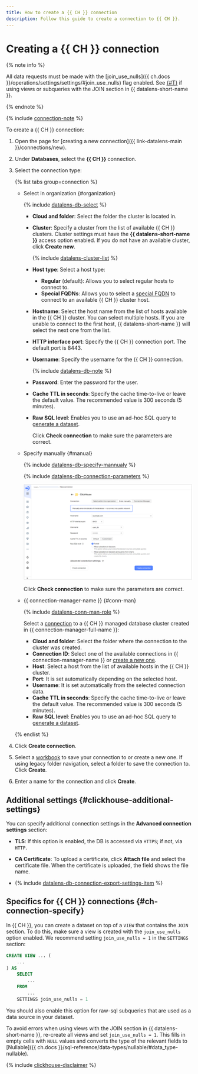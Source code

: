 ```yaml
---
title: How to create a {{ CH }} connection
description: Follow this guide to create a connection to {{ CH }}.
---
```


# Creating a {{ CH }} connection

{% note info %}

All data requests must be made with the [join_use_nulls]({{ ch.docs }}/operations/settings/settings/#join_use_nulls) flag enabled. See [{#T}](#ch-connection-specify) if using views or subqueries with the JOIN section in {{ datalens-short-name }}.

{% endnote %}


{% include [connection-note](../../../_includes/datalens/datalens-connection-note-ip.md) %}

To create a {{ CH }} connection:

1. Open the page for [creating a new connection]({{ link-datalens-main }}/connections/new).
1. Under **Databases**, select the **{{ CH }}** connection.


1. Select the connection type:

   {% list tabs group=connection %}

   - Select in organization {#organization}

     {% include [datalens-db-select](../../../_includes/datalens/datalens-db-select.md) %}

     * **Cloud and folder**: Select the folder the cluster is located in.
     * **Cluster**: Specify a cluster from the list of available {{ CH }} clusters. Cluster settings must have the **{{ datalens-short-name }}** access option enabled. If you do not have an available cluster, click **Create new**.

       {% include [datalens-cluster-list](../../../_includes/datalens/datalens-cluster-list.md) %}

     * **Host type**: Select a host type:

       * **Regular** (default): Allows you to select regular hosts to connect to.
       * **Special FQDNs**: Allows you to select a [special FQDN](../../../managed-clickhouse/operations/connect/fqdn.md#auto) to connect to an available {{ CH }} cluster host.

     * **Hostname**: Select the host name from the list of hosts available in the {{ CH }} cluster. You can select multiple hosts. If you are unable to connect to the first host, {{ datalens-short-name }} will select the next one from the list.
     * **HTTP interface port**: Specify the {{ CH }} connection port. The default port is 8443.
     * **Username**: Specify the username for the {{ CH }} connection.

       {% include [datalens-db-note](../../../_includes/datalens/datalens-db-note.md) %}

     * **Password**: Enter the password for the user.
     * **Cache TTL in seconds**: Specify the cache time-to-live or leave the default value. The recommended value is 300 seconds (5 minutes).
     * **Raw SQL level**: Enables you to use an ad-hoc SQL query to [generate a dataset](../../dataset/settings.md#sql-request-in-datatset).

       Click **Check connection** to make sure the parameters are correct.

   - Specify manually {#manual}

     {% include [datalens-db-specify-mannualy](../../../_includes/datalens/datalens-db-specify-mannualy.md) %}

     {% include [datalens-db-connection-parameters](../../../_includes/datalens/datalens-db-connection-parameters.md) %}
     
     ![image](../../../_assets/datalens/operations/connection/connection-clickhouse.png)

     Click **Check connection** to make sure the parameters are correct.

   - {{ connection-manager-name }} {#conn-man}

     {% include [datalens-conn-man-role](../../../_includes/datalens/datalens-conn-man-role.md) %}

     Select a [connection](../../../metadata-hub/concepts/connection-manager.md) to a {{ CH }} managed database cluster created in {{ connection-manager-full-name }}:

     * **Cloud and folder**: Select the folder where the connection to the cluster was created.
     * **Connection ID**: Select one of the available connections in {{ connection-manager-name }} or [create a new one](../../../metadata-hub/operations/create-connection.md).
     * **Host**: Select a host from the list of available hosts in the {{ CH }} cluster.
     * **Port**: It is set automatically depending on the selected host.
     * **Username**: It is set automatically from the selected connection data.
     * **Cache TTL in seconds**: Specify the cache time-to-live or leave the default value. The recommended value is 300 seconds (5 minutes).
     * **Raw SQL level**: Enables you to use an ad-hoc SQL query to [generate a dataset](../../dataset/settings.md#sql-request-in-datatset).

   {% endlist %}


1. Click **Create connection**.


1. Select a [workbook](../../workbooks-collections/index.md) to save your connection to or create a new one. If using legacy folder navigation, select a folder to save the connection to. Click **Create**.


1. Enter a name for the connection and click **Create**.



## Additional settings {#clickhouse-additional-settings}

You can specify additional connection settings in the **Advanced connection settings** section:

* **TLS**: If this option is enabled, the DB is accessed via `HTTPS`; if not, via `HTTP`.

* **CA Certificate**: To upload a certificate, click **Attach file** and select the certificate file. When the certificate is uploaded, the field shows the file name.

* {% include [datalens-db-connection-export-settings-item](../../../_includes/datalens/operations/datalens-db-connection-export-settings-item.md) %}

## Specifics for {{ CH }} connections {#ch-connection-specify}

In {{ CH }}, you can create a dataset on top of a `VIEW` that contains the `JOIN` section. To do this, make sure a view is created with the `join_use_nulls` option enabled. We recommend setting `join_use_nulls = 1` in the `SETTINGS` section:

```sql
CREATE VIEW ... (
    ...
) AS
    SELECT
        ...
    FROM
        ...
    SETTINGS join_use_nulls = 1
```

You should also enable this option for raw-sql subqueries that are used as a data source in your dataset.

To avoid errors when using views with the JOIN section in {{ datalens-short-name }}, re-create all views and set `join_use_nulls = 1`. This fills in empty cells with `NULL` values and converts the type of the relevant fields to [Nullable]({{ ch.docs }}/sql-reference/data-types/nullable/#data_type-nullable).

{% include [clickhouse-disclaimer](../../../_includes/clickhouse-disclaimer.md) %}
